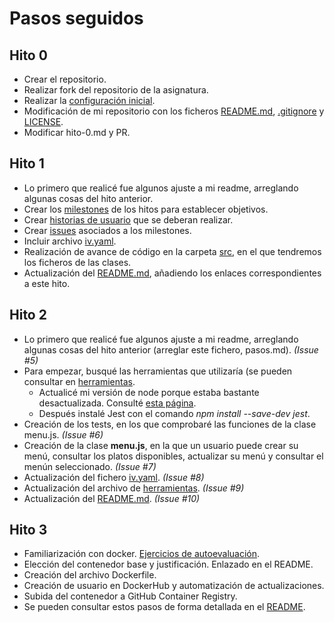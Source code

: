 # Pasos seguidos


## Hito 0

- Crear el repositorio.
- Realizar fork del repositorio de la asignatura.
- Realizar la [configuración inicial](./configuracion_inicial.md).
- Modificación de mi repositorio con los ficheros [README.md](../README.md), [.gitignore](../.gitignore) y [LICENSE](../LICENSE).
- Modificar hito-0.md y PR.

## Hito 1

- Lo primero que realicé fue algunos ajuste a mi readme, arreglando algunas cosas del hito anterior.
- Crear los [milestones](https://github.com/FranToBa/CloudFood/milestones) de los hitos para establecer objetivos.
- Crear [historias de usuario](https://github.com/FranToBa/CloudFood/issues) que se deberan realizar.
- Crear [issues](https://github.com/FranToBa/CloudFood/issues/1) asociados a los milestones.
- Incluir archivo [iv.yaml](../iv.yaml).
- Realización de avance de código en la carpeta [src](../src), en el que tendremos los ficheros de las clases.
- Actualización del [README.md](../README.md), añadiendo los enlaces correspondientes a este hito.

## Hito 2

- Lo primero que realicé fue algunos ajuste a mi readme, arreglando algunas cosas del hito anterior (arreglar este fichero, pasos.md). _(Issue #5)_
- Para empezar, busqué las herramientas que utilizaría (se pueden consultar en [herramientas](./herramientas.md).
	- Actualicé mi versión de node porque estaba bastante desactualizada. Consulté [esta página](https://miracomosehace.com/instalar-actualizar-nodejs-ubuntu/).
	- Después instalé Jest con el comando _npm install --save-dev jest_.
- Creación de los tests, en los que comprobaré las funciones de la clase menu.js. _(Issue #6)_
- Creación de la clase **menu.js**, en la que un usuario puede crear su menú, consultar los platos disponibles, actualizar su menú y consultar el menún seleccionado. _(Issue #7)_
- Actualización del fichero [iv.yaml](../iv.yaml). _(Issue #8)_
- Actualización del archivo de [herramientas](./herramientas.md). _(Issue #9)_
- Actualización del [README.md](../README.md). _(Issue #10)_

## Hito 3

- Familiarización con docker. [Ejercicios de autoevaluación](https://github.com/FranToBa/Autoevaluacion-IV/blob/main/docs/s4.md).
- Elección del contenedor base y justificación. Enlazado en el README.
- Creación del archivo Dockerfile.
- Creación de usuario en DockerHub y automatización de actualizaciones.
- Subida del contenedor a GitHub Container Registry.
- Se pueden consultar estos pasos de forma detallada en el [README](../README.md).



